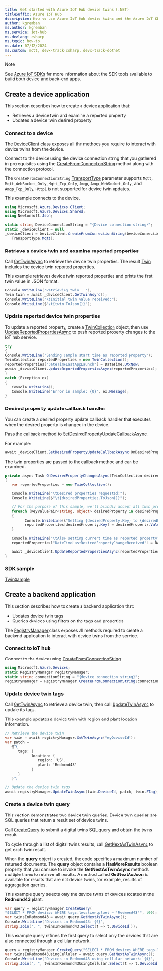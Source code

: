 ```yaml
---
title: Get started with Azure IoT Hub device twins (.NET)
titleSuffix: Azure IoT Hub
description: How to use Azure IoT Hub device twins and the Azure IoT SDKs for .NET to create and simulate devices, add tags to device twins, and execute IoT Hub queries. 
author: kgremban
ms.author: kgremban
ms.service: iot-hub
ms.devlang: csharp
ms.topic: how-to
ms.date: 07/12/2024
ms.custom: mqtt, devx-track-csharp, devx-track-dotnet
---
```


> [!NOTE]
> See [Azure IoT SDKs](../articles/iot-hub/iot-hub-devguide-sdks.md) for more information about the SDK tools available to build both device and back-end apps.

## Create a device application

This section describes how to create a device application that:

* Retrieves a device twin and examine a reported property
* Updates a device twin desired property

### Connect to a device

The [DeviceClient](/dotnet/api/microsoft.azure.devices.client.deviceclient) class exposes all the methods you require to interact with device twins from the device.

Connect to the device using the device connection string that you gathered in prerequisites using the [CreateFromConnectionString](/dotnet/api/microsoft.azure.devices.client.deviceclient.createfromconnectionstring?#microsoft-azure-devices-client-deviceclient-createfromconnectionstring(system-string)) method along with the connection protocol.

The `CreateFromConnectionString` [TransportType](/dotnet/api/microsoft.azure.devices.client.transporttype) parameter supports `Mqtt`, `Mqtt_WebSocket_Only`, `Mqtt_Tcp_Only`, `Amqp`, `Amqp_WebSocket_Only`, and `Amqp_Tcp_Only`. `Http1` is not supported for device twin updates.

This example connects to the device.

```csharp
using Microsoft.Azure.Devices.Client;
using Microsoft.Azure.Devices.Shared;
using Newtonsoft.Json;

static string DeviceConnectionString = "{Device connection string}";
static _deviceClient = null;
_deviceClient = DeviceClient.CreateFromConnectionString(DeviceConnectionString, 
   TransportType.Mqtt);
```

### Retrieve a device twin and examine reported properties

 Call [GetTwinAsync](/dotnet/api/microsoft.azure.devices.client.deviceclient.gettwinasync?#microsoft-azure-devices-client-deviceclient-gettwinasync) to retrieve the device twin properties. The result [Twin](/dotnet/api/microsoft.azure.devices.shared.twin?) includes the device twin reported properties.

 This example retrieves device twin reported properties and prints the first twin value in JSON format.

```csharp
Console.WriteLine("Retrieving twin...");
Twin twin = await _deviceClient.GetTwinAsync();
Console.WriteLine("\tInitial twin value received:");
Console.WriteLine($"\t{twin.ToJson()}");
```

### Update reported device twin properties

To update a reported property, create a [TwinCollection](/dotnet/api/microsoft.azure.devices.shared.twincollection) object, then use [UpdateReportedPropertiesAsync](/dotnet/api/microsoft.azure.devices.client.deviceclient.updatereportedpropertiesasync) to push reported property changes to the IoT hub service.

```csharp
try
{
Console.WriteLine("Sending sample start time as reported property");
TwinCollection reportedProperties = new TwinCollection();
reportedProperties["DateTimeLastAppLaunch"] = DateTime.UtcNow;
await _deviceClient.UpdateReportedPropertiesAsync(reportedProperties);
}
catch (Exception ex)
{
   Console.WriteLine();
   Console.WriteLine("Error in sample: {0}", ex.Message);
}
```

### Desired property update callback handler

You can create a desired property update callback handler that executes when the desired property is changed in the device.

Pass the callback method to [SetDesiredPropertyUpdateCallbackAsync](/dotnet/api/microsoft.azure.devices.client.deviceclient.setdesiredpropertyupdatecallbackasync?#microsoft-azure-devices-client-deviceclient-setdesiredpropertyupdatecallbackasync(microsoft-azure-devices-client-desiredpropertyupdatecallback-system-object)).

For example:

```csharp
await _deviceClient.SetDesiredPropertyUpdateCallbackAsync(OnDesiredPropertyChangedAsync, null);
```

The twin properties are passed to the callback method and can be examined.

```csharp
private async Task OnDesiredPropertyChangedAsync(TwinCollection desiredProperties, object userContext)
{
   var reportedProperties = new TwinCollection();

   Console.WriteLine("\tDesired properties requested:");
   Console.WriteLine($"\t{desiredProperties.ToJson()}");

   // For the purpose of this sample, we'll blindly accept all twin property write requests.
   foreach (KeyValuePair<string, object> desiredProperty in desiredProperties)
   {
         Console.WriteLine($"Setting {desiredProperty.Key} to {desiredProperty.Value}.");
         reportedProperties[desiredProperty.Key] = desiredProperty.Value;
   }

   Console.WriteLine("\tAlso setting current time as reported property");
   reportedProperties["DateTimeLastDesiredPropertyChangeReceived"] = DateTime.UtcNow;

   await _deviceClient.UpdateReportedPropertiesAsync(reportedProperties);
}
```

### SDK sample

[TwinSample](https://github.com/Azure/azure-iot-sdk-csharp/tree/main/iothub/device/samples/getting%20started/TwinSample)

## Create a backend application

This section describes how to create a backend application that:

* Updates device twin tags
* Queries devices using filters on the tags and properties

The [RegistryManager](/dotnet/api/microsoft.azure.devices.registrymanager) class exposes all methods required to create a backend application to interact with device twins from the service.

### Connect to IoT hub

Connect to the device using [CreateFromConnectionString](/dotnet/api/microsoft.azure.devices.client.deviceclient.createfromconnectionstring?#microsoft-azure-devices-client-deviceclient-createfromconnectionstring(system-string-microsoft-azure-devices-client-transporttype)).

```csharp
using Microsoft.Azure.Devices;
static RegistryManager registryManager;
static string connectionString = "{device connection string}";
registryManager = RegistryManager.CreateFromConnectionString(connectionString);
```

### Update device twin tags

Call [GetTwinAsync](/dotnet/api/microsoft.azure.devices.registrymanager.gettwinasync?#microsoft-azure-devices-registrymanager-gettwinasync(system-string-system-string)) to retrieve a device twin, then call [UpdateTwinAsync](/dotnet/api/microsoft.azure.devices.registrymanager.updatetwinasync?#microsoft-azure-devices-registrymanager-updatetwinasync(system-string-microsoft-azure-devices-shared-twin-system-string)) to update its tags.

This example updates a device twin with region and plant location information.

```csharp
// Retrieve the device twin
var twin = await registryManager.GetTwinAsync("myDeviceId");
var patch =
   @"{
      tags: {
            location: {
               region: 'US',
               plant: 'Redmond43'
            }
      }
   }";

// Update the device twin tags
await registryManager.UpdateTwinAsync(twin.DeviceId, patch, twin.ETag);
```

### Create a device twin query

This section demonstrates two device twin queries. Device twin queries are SQL queries that return a result set of device twins.

Call [CreateQuery](/dotnet/api/microsoft.azure.devices.registrymanager.createquery) to submit a digital twins SQL query and obtain the twins result.

To cycle through a list of digital twins results, call [GetNextAsTwinAsync](/dotnet/api/microsoft.azure.devices.iquery.getnextastwinasync?#microsoft-azure-devices-iquery-getnextastwinasync) to get each twin result.

When the **query** object is created, the code specifies a maximum number of returned documents. The **query** object contains a **HasMoreResults** boolean property that you can use to invoke the **GetNextAsTwinAsync** methods multiple times to retrieve all results. A method called **GetNextAsJson** is available for results that are not device twins, for example, results of aggregation queries.

This example query selects only the device twins of devices located in the **Redmond43** plant.

```csharp
var query = registryManager.CreateQuery(
"SELECT * FROM devices WHERE tags.location.plant = 'Redmond43'", 100);
var twinsInRedmond43 = await query.GetNextAsTwinAsync();
Console.WriteLine("Devices in Redmond43: {0}", 
string.Join(", ", twinsInRedmond43.Select(t => t.DeviceId)));
```

This example query refines the first query to select only the devices that are also connected through a cellular network.

```csharp
query = registryManager.CreateQuery("SELECT * FROM devices WHERE tags.location.plant = 'Redmond43' AND properties.reported.connectivity.type = 'cellular'", 100);
var twinsInRedmond43UsingCellular = await query.GetNextAsTwinAsync();
Console.WriteLine("Devices in Redmond43 using cellular network: {0}", 
string.Join(", ", twinsInRedmond43UsingCellular.Select(t => t.DeviceId)));
```
